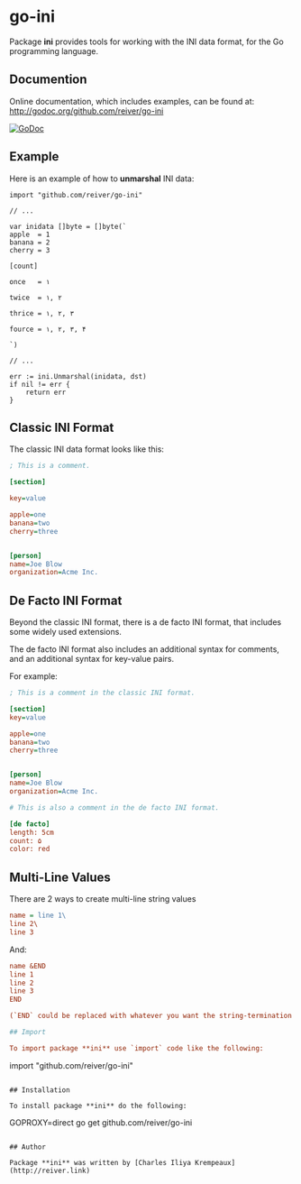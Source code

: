 # go-ini

Package **ini** provides tools for working with the INI data format, for the Go programming language.

## Documention

Online documentation, which includes examples, can be found at: http://godoc.org/github.com/reiver/go-ini

[![GoDoc](https://godoc.org/github.com/reiver/go-ini?status.svg)](https://godoc.org/github.com/reiver/go-ini)

## Example

Here is an example of how to **unmarshal** INI data:

```golang
import "github.com/reiver/go-ini"

// ...

var inidata []byte = []byte(`
apple  = 1
banana = 2
cherry = 3

[count]

once   = ۱

twice  = ۱, ۲

thrice = ۱, ۲, ۳

fource = ۱, ۲, ۳, ۴

`)

// ...

err := ini.Unmarshal(inidata, dst)
if nil != err {
	return err
}
```

## Classic INI Format

The classic INI data format looks like this:
```ini
; This is a comment.

[section]

key=value

apple=one
banana=two
cherry=three


[person]
name=Joe Blow
organization=Acme Inc.

```

## De Facto INI Format

Beyond the classic INI format, there is a de facto INI format, that includes some widely used extensions.

The de facto INI format also includes an additional syntax for comments, and an additional syntax for key-value pairs.

For example:
```ini
; This is a comment in the classic INI format.

[section]
key=value

apple=one
banana=two
cherry=three


[person]
name=Joe Blow
organization=Acme Inc.

# This is also a comment in the de facto INI format.

[de facto]
length: 5cm
count: ۵
color: red
```

## Multi-Line Values

There are 2 ways to create multi-line string values

```ini
name = line 1\
line 2\
line 3
```

And:

```ini
name &END
line 1
line 2
line 3
END

(`END` could be replaced with whatever you want the string-termination token to be.)

## Import

To import package **ini** use `import` code like the following:
```
import "github.com/reiver/go-ini"
```

## Installation

To install package **ini** do the following:
```
GOPROXY=direct go get github.com/reiver/go-ini
```

## Author

Package **ini** was written by [Charles Iliya Krempeaux](http://reiver.link)
